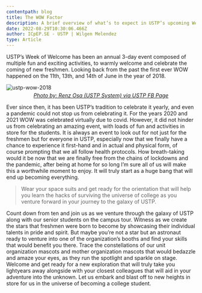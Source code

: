 ```yaml
---
contentpath: blog
title: The WOW Factor
description: A brief overview of what’s to expect in USTP’s upcoming Week of Welcome.
date: 2022-08-29T10:30:06.466Z
author: ICpEP.SE - USTP | Wilgen Melendez
type: Article
---
```

USTP’s Week of Welcome has been an annual 3-day event composed of multiple fun and exciting activities, to warmly welcome and celebrate the coming of new freshmen. Looking back from the past the first ever WOW happened on the 11th, 13th, and 14th of June in the year of 2018. 

![ustp-wow-2018](ustp-wow-2018.png "USTP WoW 2018")

<a href='https://web.facebook.com/ustp2016/photos/a.426065421195477/426073121194707'>
<p style="text-align: center; font-style: italic; margin-top: -10px;">Photo by: Renz Osa (USTP System) via USTP FB Page</p>
</a>

Ever since then, it has been USTP’s tradition to celebrate it yearly, and even a pandemic could not stop us from celebrating it. For the years 2020 and 2021 WOW was celebrated virtually due to covid. However, it did not hinder us from celebrating an amazing event, with loads of fun and activities in store for the students. It is always an event to look out for not just for the freshmen but for everyone in USTP, especially now that we finally have a chance to experience it first-hand and in actual and physical form, of course prompting that we all follow health protocols. How breath-taking would it be now that we are finally free from the chains of lockdowns and the pandemic, after being at home for so long I’m sure all of us will make this a worthwhile moment to enjoy. It will truly start as a huge bang that will end up becoming everything. 

> Wear your space suits and get ready for the orientation that will help you learn the hacks of surviving the universe of college as you venture forward in your journey to the galaxy of USTP.

 Count down from ten and join us as we venture through the galaxy of USTP along with our senior students on the campus tour. Witness as we create the stars that freshmen were born to become by showcasing their individual talents in pride and spirit. But maybe you’re not a star but an astronaut ready to venture into one of the organization’s booths and find your skills that would benefit you there. Trace the constellations of our unit organization mascots and mother organization mascots that would bedazzle and amaze your eyes, as they run the spotlight and sparkle on stage. Welcome and get ready for a new exploration that will truly take you lightyears away alongside with your closest colleagues that will aid in your adventure into the unknown. Let us embark and blast off to new heights in store for us in the universe of becoming a college student.